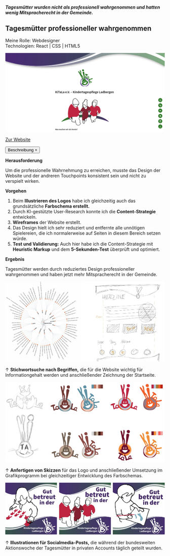 ##### Tagesmütter wurden nicht als professionell wahrgenommen und hatten wenig Mitspracherecht in der Gemeinde.

## Tagesmütter professioneller wahrgenommen

<p style="font-size: var(--fs-small-text); color: var(--col-gray)">Meine Rolle: Webdesigner<br/>Technologien: React | CSS | HTML5</p>

![Vereinsseite der Tagesmütter](../images/WebsiteMockup_KiTaLa.jpg)

[Zur Website](https://kitala-ladbergen.de)

<div class="description-button">
    <button>Beschreibung +</button>
</div>

<div class="project-description">

**Herausforderung**

Um die professionelle Wahrnehmung zu erreichen, musste das Design der Website und der andreren Touchpoints konsistent sein und nicht zu verspielt wirken.

**Vorgehen**

1. Beim **Illustrieren des Logos** habe ich gleichzeitig auch das grundsätzliche **Farbschema erstellt.**
2. Durch KI-gestützte User-Research konnte ich die **Content-Strategie** entwickeln.
3. **Wireframes** der Website erstellt.
4. Das Design hielt ich sehr reduziert und entfernte alle unnötigen Spielereien, die ich normalerweise auf Seiten in diesem Bereich setzen würde.
5. **Test und Validierung:** Auch hier habe ich die Content-Strategie mit **Heuristic Markup** und dem **5-Sekunden-Test** überprüft und optimiert.

**Ergebnis**

Tagesmütter werden durch reduziertes Design professioneller wahrgenommen und haben jetzt mehr Mitspracherecht in der Gemeinde.

![Planung und Vorzeichnung](../images/Kitala_PlanungZeichnung.jpg)

<p style="font-size: var(--fs-small-text); line-height: var(--lh-small-text)">&#8593; <strong>Stichwortsuche nach Begriffen,</strong> die für die Website wichtig für Informationgehalt werden und anschließender Zeichnung der Startseite.</p>

![Logoskizzen und Farbschemen](../images/LogoMockup_KiTaLa.jpg)

<p style="font-size: var(--fs-small-text); line-height: var(--lh-small-text)">&#8593; <strong>Anfertigen von Skizzen</strong> für das Logo und anschließender Umsetzung im Grafikprogramm bei gleichzeitiger Entwicklung des Farbschemas.</p>

![Aktionswoche](../images/Aktion_KiTaLa.jpg)

<p style="font-size: var(--fs-small-text); line-height: var(--lh-small-text)">&#8593; <strong>Illustrationen für Socialmedia-Posts,</strong> die während der bundesweiten Aktionswoche der Tagesmütter in privaten Accounts täglich geteilt wurden.</p>

</div>
